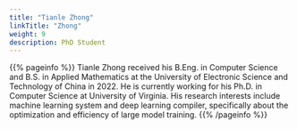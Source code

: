 ```yaml
---
title: "Tianle Zhong"
linkTitle: "Zhong"
weight: 9
description: PhD Student
---
```


{{% pageinfo %}}
Tianle Zhong received his B.Eng. in Computer Science and B.S. in
Applied Mathematics at the University of Electronic Science and
Technology of China in 2022. He is currently working for his Ph.D. in
Computer Science at University of Virginia. His research interests
include machine learning system and deep learning compiler,
specifically about the optimization and efficiency of large model
training.
{{% /pageinfo %}}

